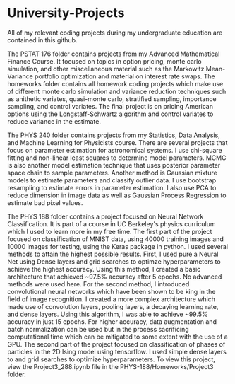 # University-Projects

All of my relevant coding projects during my undergraduate education are contained in this github. 

The PSTAT 176 folder contains projects from my Advanced Mathematical Finance Course. It focused on topics in option pricing, monte carlo simulation, and other miscellaneous material such as the Markowitz Mean-Variance portfolio optimization and material on interest rate swaps. The homeworks folder contains all homework coding projects which make use of different monte carlo simulation and variance reduction techniques such as anithetic variates, quasi-monte carlo, stratified sampling, importance sampling, and control variates. The final project is on pricing American options using the Longstaff-Schwartz algorithm and control variates to reduce variance in the estimate.

The PHYS 240 folder contains projects from my Statistics, Data Analysis, and Machine Learning for Physicists course. There are several projects that focus on parameter estimation for astronomical systems. I use chi-square fitting and non-linear least squares to determine model parameters. MCMC is also another model estimation technique that uses posterior parameter space chain to sample parameters. Another method is Gaussian mixture models to estimate parameters and classify outlier data. I use bootstrap resampling to estimate errors in parameter estimation. I also use PCA to reduce dimension in image data as well as Gaussian Process Regression to estimate bad pixel values.

The PHYS 188 folder contains a project focused on Neural Network Classification. It is part of a course in UC Berkeley's physics curriculum which I used to learn more in my free time. The first part of the project focused on classification of MNIST data, using 40000 training images and 10000 images for testing, using the Keras package in python. I used several methods to attain the highest possible results. First, I used pure a Neural Net using Dense layers and grid searches to optimze hyperparameters to achieve the highest accuracy. Using this method, I created a basic architecture that achieved ~97.5% accuracy after 5 epochs. No advanced methods were used here. For the second method, I introduced convolutional neural networks which have been shown to be king in the field of image recognition. I created a more complex architecture which made use of convolution layers, pooling layers, a decaying learning rate, and dense layers. Using this algorithm, I was able to achieve ~99.5% accuracy in just 15 epochs. For higher accuracy, data augmentation and batch normalization can be used but in the process sacrificing computational time which can be mitigated to some extent with the use of a GPU. The second part of the project focused on classification of phases of particles in the 2D Ising model using tensorflow. I used simple dense layers to and grid searches to optimize hyperparameters. To view this project, view the Project3_288.ipynb file in the PHYS-188/Homeworks/Project3 folder.
